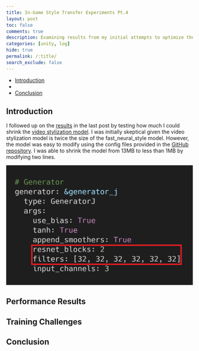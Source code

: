 ```yaml
---
title: In-Game Style Transfer Experiments Pt.4
layout: post
toc: false
comments: true
description: Examining results from my initial attempts to optimize the few-shot video stylization model.
categories: [unity, log]
hide: true
permalink: /:title/
search_exclude: false
---
```


* [Introduction](#introduction)
* [](#)
* [Conclusion](#conclusion)

## Introduction

I followed up on the [results](https://christianjmills.com/In-Game-Style-Transfer-Experiments-3/#using-a-smaller-model) in the last post by testing how much I could shrink the [video stylization model](https://christianjmills.com/In-Game-Style-Transfer-Experiments-1/#video-stylization-model). I was initially skeptical given the video stylization model is twice the size of the fast_neural_style model. However, the model was easy to modify using the config files provided in the [GitHub repository](https://github.com/OndrejTexler/Few-Shot-Patch-Based-Training). I was able to shrink the model from 13MB to less than 1MB by modifying two lines.

![generator_small](..\images\in-game-style-transfer-experiments\part-4\generator_small.png)



## Performance Results



## Training Challenges



## Conclusion



